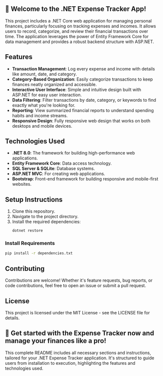 ## 👋 Welcome to the .NET Expense Tracker App!

This project includes a .NET Core web application for managing personal finances, particularly focusing on tracking expenses and incomes. It allows users to record, categorize, and review their financial transactions over time. The application leverages the power of Entity Framework Core for data management and provides a robust backend structure with ASP.NET.

## Features
- **Transaction Management**: Log every expense and income with details like amount, date, and category.
- **Category-Based Organization**: Easily categorize transactions to keep finances neatly organized and accessible.
- **Interactive User Interface**: Simple and intuitive design built with ASP.NET for easy user interaction.
- **Data Filtering**: Filter transactions by date, category, or keywords to find exactly what you're looking for.
- **Reporting**: View summarized financial reports to understand spending habits and income streams.
- **Responsive Design**: Fully responsive web design that works on both desktops and mobile devices.

## Technologies Used
- **.NET 8.0**: The framework for building high-performance web applications.
- **Entity Framework Core**: Data access technology.
- **SQL Server & SQLite**: Database systems.
- **ASP.NET MVC**: For creating web applications.
- **Bootstrap**: Front-end framework for building responsive and mobile-first websites.

## Setup Instructions
1. Clone this repository.
2. Navigate to the project directory.
3. Install the required dependencies:
   ```bash
   dotnet restore

### Install Requirements
```bash
pip install -r dependencies.txt
```

## Contributing
Contributions are welcome! Whether it's feature requests, bug reports, or code contributions, feel free to open an issue or submit a pull request.

## License
This project is licensed under the MIT License - see the LICENSE file for details.

## 🚀 Get started with the Expense Tracker now and manage your finances like a pro!

This complete README includes all necessary sections and instructions, tailored for your .NET Expense Tracker application. It's structured to guide users from installation to execution, highlighting the features and technologies used.
